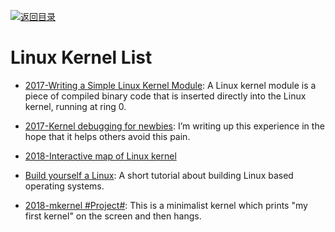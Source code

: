 [![返回目录](https://user-images.githubusercontent.com/5803001/38079637-ff0abcf0-3371-11e8-9b76-ad651620afc7.jpg)](https://github.com/wxyyxc1992/Awesome-Lists)

# Linux Kernel List

- [2017-Writing a Simple Linux Kernel Module](https://parg.co/UuV): A Linux kernel module is a piece of compiled binary code that is inserted directly into the Linux kernel, running at ring 0.

- [2017-Kernel debugging for newbies](https://parg.co/UsL): I’m writing up this experience in the hope that it helps others avoid this pain.

- [2018-Interactive map of Linux kernel](http://www.makelinux.net/kernel_map/)

* [Build yourself a Linux](https://github.com/MichielDerhaeg/build-linux): A short tutorial about building Linux based operating systems.

- [2018-mkernel #Project#](https://github.com/arjun024/mkeykernel?subject=os): This is a minimalist kernel which prints "my first kernel" on the screen and then hangs.